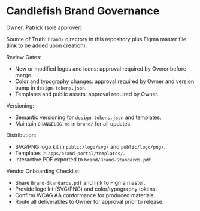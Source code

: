 # Candlefish Brand Governance

Owner: Patrick (sole approver)

Source of Truth: `brand/` directory in this repository plus Figma master file (link to be added upon creation).

Review Gates:

- New or modified logos and icons: approval required by Owner before merge.
- Color and typography changes: approval required by Owner and version bump in `design-tokens.json`.
- Templates and public assets: approval required by Owner.

Versioning:

- Semantic versioning for `design-tokens.json` and templates.
- Maintain `CHANGELOG.md` in `brand/` for all updates.

Distribution:

- SVG/PNG logo kit in `public/logo/svg/` and `public/logo/png/`.
- Templates in `apps/brand-portal/templates/`.
- Interactive PDF exported to `brand/Brand-Standards.pdf`.

Vendor Onboarding Checklist:

- Share `Brand-Standards.pdf` and link to Figma master.
- Provide logo kit (SVG/PNG) and color/typography tokens.
- Confirm WCAG AA conformance for produced materials.
- Route all deliverables to Owner for approval prior to release.
